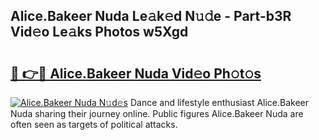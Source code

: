 ## Alice.Bakeer Nuda Le𝚊k𝚎d N𝚞𝚍e - Part-b3R Vid𝚎o Le𝚊ks Photos w5Xgd

# <h2><a href="http://fbegwg9.evod.top/?m=Alice.Bakeer+Nuda">🔗 👉🔴 Alice.Bakeer Nuda Vid𝚎o Ph𝚘t𝚘s</a></h2>

[![Alice.Bakeer Nuda N𝚞d𝚎s](https://i.imgur.com/8V9OHl7.gif)](http://fbegwg9.evod.top/?m=Alice.Bakeer+Nuda)
Dance and lifestyle enthusiast Alice.Bakeer Nuda sharing their journey online. Public figures Alice.Bakeer Nuda are often seen as targets of political attacks. 
